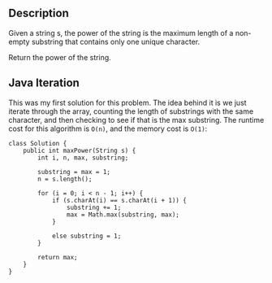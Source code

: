 ## Description

Given a string s, the power of the string is the maximum length of a non-empty substring that contains only one unique character.

Return the power of the string.

## Java Iteration

This was my first solution for this problem. The idea behind it is we just iterate through the array, counting the length of substrings with the same character, and then checking to see if that is the max substring. The runtime cost for this algorithm is `O(n)`, and the memory cost is `O(1)`:

```
class Solution {
    public int maxPower(String s) {
        int i, n, max, substring;
        
        substring = max = 1;
        n = s.length();
        
        for (i = 0; i < n - 1; i++) {
            if (s.charAt(i) == s.charAt(i + 1)) {
                substring += 1;
                max = Math.max(substring, max);
            }
            
            else substring = 1;
        }
        
        return max;
    }
}
```